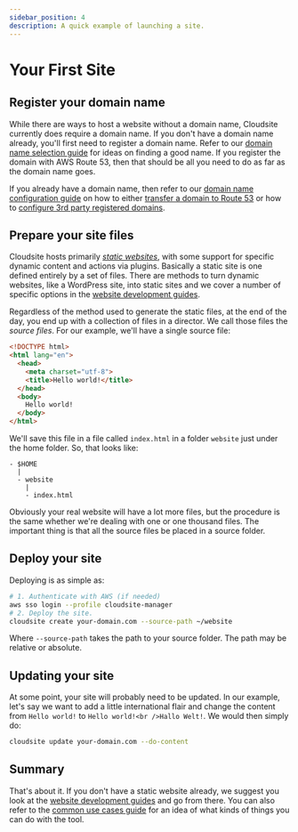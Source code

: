 ```yaml
---
sidebar_position: 4
description: A quick example of launching a site.
---
```

# Your First Site

## Register your domain name

While there are ways to host a website without a domain name, Cloudsite currently does require a domain name. If you don't have a domain name already, you'll first need to register a domain name. Refer to our [domain name selection guide](/docs/user-guides/domain-name-selection) for ideas on finding a good name. If you register the domain with AWS Route 53, then that should be all you need to do as far as the domain name goes.

If you already have a domain name, then refer to our [domain name configuration guide](/docs/user-guides/domain-name-configuration) on how to either [transfer a domain to Route 53](/docs/user-guides/domain-name-configuration#transfer-a-domain-to-route-53) or how to [configure 3rd party registered domains](/docs/user-guides/domain-name-configuration#configure-3rd-party-registered-domains).

## Prepare your site files

Cloudsite hosts primarily [_static websites_](/docs/user-guides/static-websites), with some support for specific dynamic content and actions via plugins. Basically a static site is one defined entirely by a set of files. There are methods to turn dynamic websites, like a WordPress site, into static sites and we cover a number of specific options in the [website development guides](/docs/category/website-development).

Regardless of the method used to generate the static files, at the end of the day, you end up with a collection of files in a director. We call those files the _source files_. For our example, we'll have a single source file:
```html
<!DOCTYPE html>
<html lang="en">
  <head>
    <meta charset="utf-8">
    <title>Hello world!</title>
  </head>
  <body>
    Hello world!
  </body>
</html>
```

We'll save this file in a file called `index.html` in a folder `website` just under the home folder. So, that looks like:
```
- $HOME
  | 
  - website
    |
    - index.html
```

Obviously your real website will have a lot more files, but the procedure is the same whether we're dealing with one or one thousand files. The important thing is that all the source files be placed in a source folder.

## Deploy your site

Deploying is as simple as:
```bash
# 1. Authenticate with AWS (if needed)
aws sso login --profile cloudsite-manager
# 2. Deploy the site.
cloudsite create your-domain.com --source-path ~/website
```

Where `--source-path` takes the path to your source folder. The path may be relative or absolute.

## Updating your site

At some point, your site will probably need to be updated. In our example, let's say we want to add a little international flair and change the content from `Hello world!` to `Hello world!<br />Hallo Welt!`. We would then simply do:

```bash
cloudsite update your-domain.com --do-content
```


## Summary

That's about it. If you don't have a static website already, we suggest you look at the [website development guides](/docs/category/website-development) and go from there. You can also refer to the [common use cases guide](/docs/user-guides/common-use-cases) for an idea of what kinds of things you can do with the tool.